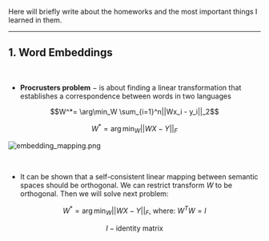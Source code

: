 Here will briefly write about the homeworks and the most important things I learned in them.

---

## 1. Word Embeddings

<br>

- **Procrusters problem** $-$ is about finding a linear transformation that establishes a correspondence between words in two languages

$$W^*= \arg\min_W \sum_{i=1}^n||Wx_i - y_i||_2$$

$$W^*= \arg\min_W ||WX - Y||_F$$

![embedding_mapping.png](https://github.com/yandexdataschool/nlp_course/raw/master/resources/embedding_mapping.png)

<br>

- It can be shown that a self-consistent linear mapping between semantic spaces should be orthogonal. 
We can restrict transform $W$ to be orthogonal. Then we will solve next problem:

$$W^*= \arg\min_W ||WX - Y||_F \text{, where: } W^TW = I$$

$$I - \text{identity matrix}$$

<br>
